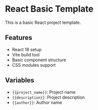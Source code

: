 # React Basic Template

This is a basic React project template.

## Features
- React 18 setup
- Vite build tool
- Basic component structure
- CSS modules support

## Variables
- `{{project_name}}`: Project name
- `{{description}}`: Project description
- `{{author}}`: Author name
